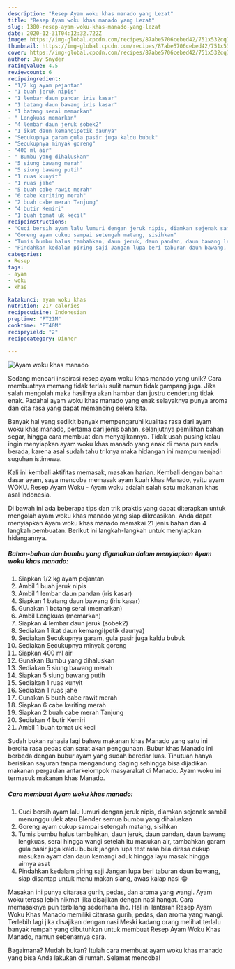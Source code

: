 ```yaml
---
description: "Resep Ayam woku khas manado yang Lezat"
title: "Resep Ayam woku khas manado yang Lezat"
slug: 1380-resep-ayam-woku-khas-manado-yang-lezat
date: 2020-12-31T04:12:32.722Z
image: https://img-global.cpcdn.com/recipes/87abe5706cebed42/751x532cq70/ayam-woku-khas-manado-foto-resep-utama.jpg
thumbnail: https://img-global.cpcdn.com/recipes/87abe5706cebed42/751x532cq70/ayam-woku-khas-manado-foto-resep-utama.jpg
cover: https://img-global.cpcdn.com/recipes/87abe5706cebed42/751x532cq70/ayam-woku-khas-manado-foto-resep-utama.jpg
author: Jay Snyder
ratingvalue: 4.5
reviewcount: 6
recipeingredient:
- "1/2 kg ayam pejantan"
- "1 buah jeruk nipis"
- "1 lembar daun pandan iris kasar"
- "1 batang daun bawang iris kasar"
- "1 batang serai memarkan"
- " Lengkuas memarkan"
- "4 lembar daun jeruk sobek2"
- "1 ikat daun kemangipetik daunya"
- "Secukupnya garam gula pasir juga kaldu bubuk"
- "Secukupnya minyak goreng"
- "400 ml air"
- " Bumbu yang dihaluskan"
- "5 siung bawang merah"
- "5 siung bawang putih"
- "1 ruas kunyit"
- "1 ruas jahe"
- "5 buah cabe rawit merah"
- "6 cabe keriting merah"
- "2 buah cabe merah Tanjung"
- "4 butir Kemiri"
- "1 buah tomat uk kecil"
recipeinstructions:
- "Cuci bersih ayam lalu lumuri dengan jeruk nipis, diamkan sejenak sambil menunggu ulek atau Blender semua bumbu yang dihaluskan"
- "Goreng ayam cukup sampai setengah matang, sisihkan"
- "Tumis bumbu halus tambahkan, daun jeruk, daun pandan, daun bawang lengkuas, serai hingga wangi setelah itu masukan air, tambahkan garam gula pasir juga kaldu bubuk jangan lupa test rasa bila dirasa cukup masukan ayam dan daun kemangi aduk hingga layu masak hingga airnya asat"
- "Pindahkan kedalam piring saji Jangan lupa beri taburan daun bawang, siap disantap untuk menu makan siang, awas kalap nasi 😁"
categories:
- Resep
tags:
- ayam
- woku
- khas

katakunci: ayam woku khas 
nutrition: 217 calories
recipecuisine: Indonesian
preptime: "PT21M"
cooktime: "PT40M"
recipeyield: "2"
recipecategory: Dinner

---
```



![Ayam woku khas manado](https://img-global.cpcdn.com/recipes/87abe5706cebed42/751x532cq70/ayam-woku-khas-manado-foto-resep-utama.jpg)

Sedang mencari inspirasi resep ayam woku khas manado yang unik? Cara membuatnya memang tidak terlalu sulit namun tidak gampang juga. Jika salah mengolah maka hasilnya akan hambar dan justru cenderung tidak enak. Padahal ayam woku khas manado yang enak selayaknya punya aroma dan cita rasa yang dapat memancing selera kita.

Banyak hal yang sedikit banyak mempengaruhi kualitas rasa dari ayam woku khas manado, pertama dari jenis bahan, selanjutnya pemilihan bahan segar, hingga cara membuat dan menyajikannya. Tidak usah pusing kalau ingin menyiapkan ayam woku khas manado yang enak di mana pun anda berada, karena asal sudah tahu triknya maka hidangan ini mampu menjadi suguhan istimewa.

Kali ini kembali aktifitas memasak, masakan harian. Kembali dengan bahan dasar ayam, saya mencoba memasak ayam kuah khas Manado, yaitu ayam WOKU. Resep Ayam Woku - Ayam woku adalah salah satu makanan khas asal Indonesia.


Di bawah ini ada beberapa tips dan trik praktis yang dapat diterapkan untuk mengolah ayam woku khas manado yang siap dikreasikan. Anda dapat menyiapkan Ayam woku khas manado memakai 21 jenis bahan dan 4 langkah pembuatan. Berikut ini langkah-langkah untuk menyiapkan hidangannya.

<!--inarticleads1-->

##### Bahan-bahan dan bumbu yang digunakan dalam menyiapkan Ayam woku khas manado:

1. Siapkan 1/2 kg ayam pejantan
1. Ambil 1 buah jeruk nipis
1. Ambil 1 lembar daun pandan (iris kasar)
1. Siapkan 1 batang daun bawang (iris kasar)
1. Gunakan 1 batang serai (memarkan)
1. Ambil  Lengkuas (memarkan)
1. Siapkan 4 lembar daun jeruk (sobek2)
1. Sediakan 1 ikat daun kemangi(petik daunya)
1. Sediakan Secukupnya garam, gula pasir juga kaldu bubuk
1. Sediakan Secukupnya minyak goreng
1. Siapkan 400 ml air
1. Gunakan  Bumbu yang dihaluskan
1. Sediakan 5 siung bawang merah
1. Siapkan 5 siung bawang putih
1. Sediakan 1 ruas kunyit
1. Sediakan 1 ruas jahe
1. Gunakan 5 buah cabe rawit merah
1. Siapkan 6 cabe keriting merah
1. Siapkan 2 buah cabe merah Tanjung
1. Sediakan 4 butir Kemiri
1. Ambil 1 buah tomat uk kecil


Sudah bukan rahasia lagi bahwa makanan khas Manado yang satu ini bercita rasa pedas dan sarat akan penggunaan. Bubur khas Manado ini berbeda dengan bubur ayam yang sudah beredar luas. Tinutuan hanya berisikan sayuran tanpa mengandung daging sehingga bisa dijadikan makanan pergaulan antarkelompok masyarakat di Manado. Ayam woku ini termasuk makanan khas Manado. 

<!--inarticleads2-->

##### Cara membuat Ayam woku khas manado:

1. Cuci bersih ayam lalu lumuri dengan jeruk nipis, diamkan sejenak sambil menunggu ulek atau Blender semua bumbu yang dihaluskan
1. Goreng ayam cukup sampai setengah matang, sisihkan
1. Tumis bumbu halus tambahkan, daun jeruk, daun pandan, daun bawang lengkuas, serai hingga wangi setelah itu masukan air, tambahkan garam gula pasir juga kaldu bubuk jangan lupa test rasa bila dirasa cukup masukan ayam dan daun kemangi aduk hingga layu masak hingga airnya asat
1. Pindahkan kedalam piring saji Jangan lupa beri taburan daun bawang, siap disantap untuk menu makan siang, awas kalap nasi 😁


Masakan ini punya citarasa gurih, pedas, dan aroma yang wangi. Ayam woku terasa lebih nikmat jika disajikan dengan nasi hangat. Cara memasaknya pun terbilang sederhana lho. Hal ini lantaran Resep Ayam Woku Khas Manado memiliki citarasa gurih, pedas, dan aroma yang wangi. Terlebih lagi jika disajikan dengan nasi Meski kadang orang melihat terlalu banyak rempah yang dibutuhkan untuk membuat Resep Ayam Woku Khas Manado, namun sebenarnya cara. 

Bagaimana? Mudah bukan? Itulah cara membuat ayam woku khas manado yang bisa Anda lakukan di rumah. Selamat mencoba!
